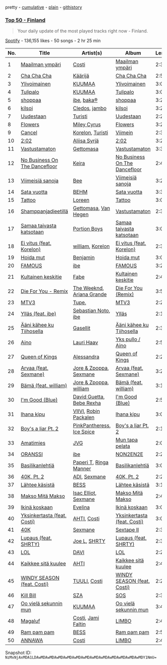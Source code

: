 pretty - [cumulative](/playlists/cumulative/37i9dQZEVXbMxcczTSoGwZ.md) - [plain](/playlists/plain/37i9dQZEVXbMxcczTSoGwZ) - [githistory](https://github.githistory.xyz/mackorone/spotify-playlist-archive/blob/main/playlists/plain/37i9dQZEVXbMxcczTSoGwZ)

### [Top 50 \- Finland](https://open.spotify.com/playlist/37i9dQZEVXbMxcczTSoGwZ)

> Your daily update of the most played tracks right now \- Finland.

[Spotify](https://open.spotify.com/user/spotify) - 136,155 likes - 50 songs - 2 hr 25 min

| No. | Title | Artist(s) | Album | Length |
|---|---|---|---|---|
| 1 | [Maailman ympäri](https://open.spotify.com/track/0Md23O27tBkiiuzsCTetpl) | [Costi](https://open.spotify.com/artist/5BTRN678gL6XT4kv3TBopQ) | [Maailman ympäri](https://open.spotify.com/album/67M8Jo4mQLi5T79mDCgdOO) | 2:30 |
| 2 | [Cha Cha Cha](https://open.spotify.com/track/5RX8T3EoTuXcybAxe6oPAw) | [Käärijä](https://open.spotify.com/artist/6LkMGN0t3HDNL8hIvma70r) | [Cha Cha Cha](https://open.spotify.com/album/5rBqeRlrrzR77MAkbgAmS6) | 2:55 |
| 3 | [Ylivoimainen](https://open.spotify.com/track/0tNhrnTkLSMUkql3iTCgW4) | [KUUMAA](https://open.spotify.com/artist/3YC5DVJDjyazvB8hxJSybr) | [Ylivoimainen](https://open.spotify.com/album/5YsgpByQ9MRj0uuztJbRPm) | 3:00 |
| 4 | [Tulipalo](https://open.spotify.com/track/0lPrY8sXUen0bqga0BIeWa) | [KUUMAA](https://open.spotify.com/artist/3YC5DVJDjyazvB8hxJSybr) | [Tulipalo](https://open.spotify.com/album/0xWe0flvzmTrZOZ7FztHCa) | 3:03 |
| 5 | [shoppaa](https://open.spotify.com/track/2q4XiGEHnERJ428M3LyMQA) | [ibe](https://open.spotify.com/artist/2Pn8JMNrnRnSpNRPPgtiWA), [baka®](https://open.spotify.com/artist/2cIN5e6ouIgJiebmItnDaW) | [shoppaa](https://open.spotify.com/album/074gJIabo6cSXENefGuWCw) | 3:20 |
| 6 | [kilsoi](https://open.spotify.com/track/0jz7L1HGCL81c6scYojIRI) | [Cledos](https://open.spotify.com/artist/0xbbe6a1x6g5eGBQfzjWSe), [jambo](https://open.spotify.com/artist/1fy2OEMI7TX9ayBKxErHK0) | [kilsoi](https://open.spotify.com/album/4faii0lNOMeGejDVLh0wsf) | 3:24 |
| 7 | [Uudestaan](https://open.spotify.com/track/6t8EkW44VBwXPzzCFrCUvO) | [Turisti](https://open.spotify.com/artist/6IKJyoGeFRCRDb90U6AEzp) | [Uudestaan](https://open.spotify.com/album/7xAEHYX1Xj7ro4oVx4RgdB) | 2:28 |
| 8 | [Flowers](https://open.spotify.com/track/0yLdNVWF3Srea0uzk55zFn) | [Miley Cyrus](https://open.spotify.com/artist/5YGY8feqx7naU7z4HrwZM6) | [Flowers](https://open.spotify.com/album/7I0tjwFtxUwBC1vgyeMAax) | 3:20 |
| 9 | [Cancel](https://open.spotify.com/track/3Zbtj1w567LeuusI8gHzgb) | [Korelon](https://open.spotify.com/artist/1hIZRiy8VLKDzZSk1SyjvP), [Turisti](https://open.spotify.com/artist/6IKJyoGeFRCRDb90U6AEzp) | [Viimein](https://open.spotify.com/album/0XsrfuVU2Dbz4yuitHjFU6) | 2:33 |
| 10 | [2:02](https://open.spotify.com/track/0jDvY7YKzncG41sg1clKs9) | [Aliisa Syrjä](https://open.spotify.com/artist/22MRXgWTSxSeQG9NLCMezd) | [2:02](https://open.spotify.com/album/5SGwySlCqDDgAd7QWBBOwK) | 3:29 |
| 11 | [Vastustamaton](https://open.spotify.com/track/12zIIWVV5guPmsV7yQGsOM) | [Gettomasa](https://open.spotify.com/artist/5sDIQrB2V7pRAdNM8dEc7g) | [Vastustamaton](https://open.spotify.com/album/5fBjqqe9iRNbfWR5q6w5E7) | 3:38 |
| 12 | [No Business On The Dancefloor](https://open.spotify.com/track/47EttOPfJblOFsztpSseEm) | [Keira](https://open.spotify.com/artist/5DEU6xCvrSgrpI5GsMFZng) | [No Business On The Dancefloor](https://open.spotify.com/album/2PBGkaNBeBpkHedZ9J7eXH) | 2:47 |
| 13 | [Viimeisiä sanoja](https://open.spotify.com/track/3STatpBP2zJ1CTca7PRSKp) | [Bee](https://open.spotify.com/artist/4pR2IcLEPu4KFVAmanNG1f) | [Viimeisiä sanoja](https://open.spotify.com/album/6xI7ijnlOk4KAdfu5nUuD0) | 3:29 |
| 14 | [Sata vuotta](https://open.spotify.com/track/1mHRqzrSR9MQaryDj6GibE) | [BEHM](https://open.spotify.com/artist/3bAa4FKwIgwWYHdaUJicmE) | [Sata vuotta](https://open.spotify.com/album/0OhAVIkgi6mEtHcSJog1iT) | 3:32 |
| 15 | [Tattoo](https://open.spotify.com/track/1DmW5Ep6ywYwxc2HMT5BG6) | [Loreen](https://open.spotify.com/artist/49aaHxvAJ0tCh0F15OnwIl) | [Tattoo](https://open.spotify.com/album/0LRTS7FyYLppkDLOZT02Xp) | 3:03 |
| 16 | [Shamppanjadieetillä](https://open.spotify.com/track/3KOKML3DT5AbPOQYWjBZTh) | [Gettomasa](https://open.spotify.com/artist/5sDIQrB2V7pRAdNM8dEc7g), [Van Hegen](https://open.spotify.com/artist/5SpJ7wupgkKXKKpMATIhe9) | [Vastustamaton](https://open.spotify.com/album/5fBjqqe9iRNbfWR5q6w5E7) | 2:34 |
| 17 | [Samaa taivasta katsotaan](https://open.spotify.com/track/6ISLBKxChtxZ5Ws6nO6Cbi) | [Portion Boys](https://open.spotify.com/artist/04UpsyroM3wyQYwhYd9mSv) | [Samaa taivasta katsotaan](https://open.spotify.com/album/6kfLDJxQGRW0ihmsGdhlR6) | 3:03 |
| 18 | [Ei vitus \(feat\. Korelon\)](https://open.spotify.com/track/4f1IC0mWzqRcYtsALav0kJ) | [william](https://open.spotify.com/artist/1UdLtKAD4FbM7r2XCfAWAs), [Korelon](https://open.spotify.com/artist/1hIZRiy8VLKDzZSk1SyjvP) | [Ei vitus \(feat\. Korelon\)](https://open.spotify.com/album/4UVpjLpEkueNON2KcNkm8v) | 2:32 |
| 19 | [Hoida mut](https://open.spotify.com/track/1Myk7vkJ2IZm88Vt9IC21u) | [Benjamin](https://open.spotify.com/artist/5FgAhHocNrSCn7Ox87uyef) | [Hoida mut](https://open.spotify.com/album/2eQaKSR4lp0U3t1lGTqRHS) | 3:00 |
| 20 | [FAMOUS](https://open.spotify.com/track/4Mg2rAHrqKXQzLRIwr4j9r) | [ibe](https://open.spotify.com/artist/2Pn8JMNrnRnSpNRPPgtiWA) | [FAMOUS](https://open.spotify.com/album/1xujzA41aZ1udgc8FY7NIl) | 3:29 |
| 21 | [Kultainen keskitie](https://open.spotify.com/track/32pFLFCMUdFIxuscAQqyLx) | [Fabe](https://open.spotify.com/artist/6xr6YWVsGo5k0sqwjgRPhS) | [Kultainen keskitie](https://open.spotify.com/album/7zCh2kqzJMDjSfFBDIJoh3) | 2:42 |
| 22 | [Die For You \- Remix](https://open.spotify.com/track/7oDd86yk8itslrA9HRP2ki) | [The Weeknd](https://open.spotify.com/artist/1Xyo4u8uXC1ZmMpatF05PJ), [Ariana Grande](https://open.spotify.com/artist/66CXWjxzNUsdJxJ2JdwvnR) | [Die For You \(Remix\)](https://open.spotify.com/album/6Exo0MYoL3XammoTDeihFy) | 3:52 |
| 23 | [MTV3](https://open.spotify.com/track/0OBg1TKKrkfDEpp6jeY9jg) | [Tupe.](https://open.spotify.com/artist/4yJlK8mRoESpFoPq3sOAi5) | [MTV3](https://open.spotify.com/album/0Dz4uXADncAh8PiU6lRA1h) | 2:29 |
| 24 | [Ylläs \(feat\. ibe\)](https://open.spotify.com/track/3nNtD3vtQ8yhrxQ5bxaRAB) | [Sebastian Noto](https://open.spotify.com/artist/3aXzx5ES0capjaDyvYsdRI), [ibe](https://open.spotify.com/artist/2Pn8JMNrnRnSpNRPPgtiWA) | [Ylläs](https://open.spotify.com/album/5C0U0vk05ZIRR0kJZKlS40) | 2:19 |
| 25 | [Ääni kähee ku Tiihosella](https://open.spotify.com/track/6m2nP6Q1vKXDMUyOZQUch2) | [Gasellit](https://open.spotify.com/artist/1iVTfRuCrTJJ7QudNpQatF) | [Ääni kähee ku Tiihosella](https://open.spotify.com/album/4OLHLSiMtlZyEBffIrjsMP) | 2:31 |
| 26 | [Aino](https://open.spotify.com/track/08Y12A4mwKiGIOvap0hHPH) | [Lauri Haav](https://open.spotify.com/artist/4cmLVUbkth6BauCptSGKsV) | [Yks pullo / Aino](https://open.spotify.com/album/0yP3Ba2bzMxPObLUixaG6d) | 2:58 |
| 27 | [Queen of Kings](https://open.spotify.com/track/14LdhxElpZS0rKVV4nxtdA) | [Alessandra](https://open.spotify.com/artist/35HMF6Y8dSzNfeJs3X65fw) | [Queen of Kings](https://open.spotify.com/album/6Fkp68IAnNvIRJ8rm1MxhB) | 2:27 |
| 28 | [Arvaa \(feat\. Sexmane\)](https://open.spotify.com/track/4RtCwXlBjZ9TUxPeNovucu) | [Jore & Zpoppa](https://open.spotify.com/artist/3kKa5RWsRwK2f5Xu2RHBB7), [Sexmane](https://open.spotify.com/artist/2JSX0lIYekUp6F301cTHkq) | [Arvaa \(feat\. Sexmane\)](https://open.spotify.com/album/58qvquhkUDxlYb5KXqWAFt) | 3:21 |
| 29 | [Bämä \(feat\. william\)](https://open.spotify.com/track/2IWvgjThRD86tBtx19JYLn) | [Jore & Zpoppa](https://open.spotify.com/artist/3kKa5RWsRwK2f5Xu2RHBB7), [william](https://open.spotify.com/artist/1UdLtKAD4FbM7r2XCfAWAs) | [Bämä \(feat\. william\)](https://open.spotify.com/album/0DmHgKSruGZ7MX9PCdSvXY) | 3:15 |
| 30 | [I'm Good \(Blue\)](https://open.spotify.com/track/4uUG5RXrOk84mYEfFvj3cK) | [David Guetta](https://open.spotify.com/artist/1Cs0zKBU1kc0i8ypK3B9ai), [Bebe Rexha](https://open.spotify.com/artist/64M6ah0SkkRsnPGtGiRAbb) | [I'm Good \(Blue\)](https://open.spotify.com/album/7M842DMhYVALrXsw3ty7B3) | 2:55 |
| 31 | [Ihana kipu](https://open.spotify.com/track/4EXBxZeqKIayJa65KtAwZw) | [VIIVI](https://open.spotify.com/artist/3OrwN1mr1zEbdm0OqnPphh), [Robin Packalen](https://open.spotify.com/artist/4Q4b4S784htx6DtxcMUfMO) | [Ihana kipu](https://open.spotify.com/album/3XxoOZ0yPeoig9wjK31bR7) | 3:07 |
| 32 | [Boy's a liar Pt\. 2](https://open.spotify.com/track/6AQbmUe0Qwf5PZnt4HmTXv) | [PinkPantheress](https://open.spotify.com/artist/78rUTD7y6Cy67W1RVzYs7t), [Ice Spice](https://open.spotify.com/artist/3LZZPxNDGDFVSIPqf4JuEf) | [Boy's a liar Pt\. 2](https://open.spotify.com/album/6cVfHBcp3AdpYY0bBglkLN) | 2:11 |
| 33 | [Amatimies](https://open.spotify.com/track/0WzmYcHhfkchwvZagvItxK) | [JVG](https://open.spotify.com/artist/55mdlQp6zN8zdyIYB9DDQj) | [Mun tapa pelata](https://open.spotify.com/album/27Khq95w5Gzg522w4It8TK) | 2:01 |
| 34 | [ORANSSI](https://open.spotify.com/track/4LF4LXtyULKaS3skaAndBp) | [ibe](https://open.spotify.com/artist/2Pn8JMNrnRnSpNRPPgtiWA) | [NON2EN2E](https://open.spotify.com/album/07585rByEzjeng7KSShEFK) | 2:20 |
| 35 | [Basilikanlehtiä](https://open.spotify.com/track/59dLug7VWleLt2vqUjqZYW) | [Paperi T](https://open.spotify.com/artist/3rOOythoKLiiyXJYh3XIMu), [Ringa Manner](https://open.spotify.com/artist/7y3uvzm0oMkZ9HAUOFyumv) | [Basilikanlehtiä](https://open.spotify.com/album/2hlU1AL8VixQMCQbrZoMDs) | 3:03 |
| 36 | [40K, Pt\. 2](https://open.spotify.com/track/2it6aUuNRO4bhNlmcx3pvj) | [ADI](https://open.spotify.com/artist/7pQPSSRLhVEr3rNYfpSvW3), [Sexmane](https://open.spotify.com/artist/2JSX0lIYekUp6F301cTHkq) | [40K, Pt\. 2](https://open.spotify.com/album/6wCArYkYokr95mCdcQoMqS) | 2:26 |
| 37 | [Lähtee käsistä](https://open.spotify.com/track/3ESZvpA3ETjDWXtzBpol3n) | [BESS](https://open.spotify.com/artist/63RF3q8ejWJup6nAPb3KLw) | [Lähtee käsistä](https://open.spotify.com/album/4IGmEBV2AVZbMceEf05bCb) | 3:19 |
| 38 | [Makso Mitä Makso](https://open.spotify.com/track/2G1gCuldjtW9xcN1n1yenB) | [Isac Elliot](https://open.spotify.com/artist/3aD9K1zaLQ3G7yp9XV5E4D), [Sexmane](https://open.spotify.com/artist/2JSX0lIYekUp6F301cTHkq) | [Makso Mitä Makso](https://open.spotify.com/album/0S8l92CyIZbgGzvQL5QpbK) | 2:45 |
| 39 | [Ikinä koskaan](https://open.spotify.com/track/05etDP3P7MVkSFbljuAeIn) | [Evelina](https://open.spotify.com/artist/3KgHd8tKiKYsazNkydQgYM) | [Ikinä koskaan](https://open.spotify.com/album/0nCD3PpFyO1yLYSaBlxBE4) | 3:05 |
| 40 | [Yksinkertasta \(feat\. Costi\)](https://open.spotify.com/track/3Ksvxtooh9DzGfWv64bYkp) | [AHTI](https://open.spotify.com/artist/2E93OTghhH2JKYUWt48gFK), [Costi](https://open.spotify.com/artist/5BTRN678gL6XT4kv3TBopQ) | [Yksinkertasta \(feat\. Costi\)](https://open.spotify.com/album/0YfoYV4U9TGs6vLEZ2OoDy) | 3:02 |
| 41 | [40K](https://open.spotify.com/track/6WQihZyNHPQzaF7dx3Xmi6) | [Sexmane](https://open.spotify.com/artist/2JSX0lIYekUp6F301cTHkq) | [Sextape II](https://open.spotify.com/album/7AtxLIvzuR2T3jsr62wzyR) | 2:34 |
| 42 | [Lupaus \(feat\. SHRTY\)](https://open.spotify.com/track/5DUacXlT5A2vDXWw21egzU) | [Joe L](https://open.spotify.com/artist/1zNcOiKaCyEKnoHpc8QNra), [SHRTY](https://open.spotify.com/artist/0hidKEfknd2aNabseugaN2) | [Lupaus \(feat\. SHRTY\)](https://open.spotify.com/album/73gaWp43oT1PMftIcSOQ1r) | 2:38 |
| 43 | [LOL](https://open.spotify.com/track/4aghYHMXgedILJ6FaotR9O) | [DAVI](https://open.spotify.com/artist/6SZyjpoIRcvW29wO1u0ouV) | [LOL](https://open.spotify.com/album/6ene0hC1w46LtOwHm4ZniJ) | 2:24 |
| 44 | [Kaikkee sitä kuulee](https://open.spotify.com/track/6ksgxvW9Go5ijU329Ek1tv) | [AHTI](https://open.spotify.com/artist/2E93OTghhH2JKYUWt48gFK) | [Kaikkee sitä kuulee](https://open.spotify.com/album/2vewXdtCxxfbCUHyE5t2Dp) | 2:43 |
| 45 | [WINDY SEASON \(feat\. Costi\)](https://open.spotify.com/track/0SKqOkYoE8ebXyTZQaBjnd) | [TUULI](https://open.spotify.com/artist/4CvGI7cUCGi7gcG0X0nrwc), [Costi](https://open.spotify.com/artist/5BTRN678gL6XT4kv3TBopQ) | [WINDY SEASON \(feat\. Costi\)](https://open.spotify.com/album/4YMPvQ4RF2KUVso7kFyPrW) | 2:28 |
| 46 | [Kill Bill](https://open.spotify.com/track/1Qrg8KqiBpW07V7PNxwwwL) | [SZA](https://open.spotify.com/artist/7tYKF4w9nC0nq9CsPZTHyP) | [SOS](https://open.spotify.com/album/1nrVofqDRs7cpWXJ49qTnP) | 2:33 |
| 47 | [Oo vielä sekunnin mun](https://open.spotify.com/track/60EXSCcZL24IZikBt4256W) | [KUUMAA](https://open.spotify.com/artist/3YC5DVJDjyazvB8hxJSybr) | [Oo vielä sekunnin mun](https://open.spotify.com/album/61ps2jEZg70QkxqoE0eTZO) | 3:40 |
| 48 | [Magaluf](https://open.spotify.com/track/2QS3MUxQ1oZvaThkIX0SmT) | [Costi](https://open.spotify.com/artist/5BTRN678gL6XT4kv3TBopQ), [Jami Faltin](https://open.spotify.com/artist/7CPIskNnQ0GYgQa3NkcLMf) | [LIMBO](https://open.spotify.com/album/35eRCbiaVPNOpSvleCo6JZ) | 2:49 |
| 49 | [Ram pam pam](https://open.spotify.com/track/55qPuI6NekVyNPM6kh5DN4) | [BESS](https://open.spotify.com/artist/63RF3q8ejWJup6nAPb3KLw) | [Ram pam pam](https://open.spotify.com/album/6wKDISYcXTFk9y54P06rGz) | 2:59 |
| 50 | [ANNAWA](https://open.spotify.com/track/21GN53EvKL963Dr2Q2B9SW) | [Costi](https://open.spotify.com/artist/5BTRN678gL6XT4kv3TBopQ) | [LIMBO](https://open.spotify.com/album/35eRCbiaVPNOpSvleCo6JZ) | 2:40 |

Snapshot ID: `NzMxNjAxMDA1LDAwMDAwMDAwMDAwMDAwMDAwMDAwMDAwMDAwMDAwMDAwMDAwMDY1NmU=`
